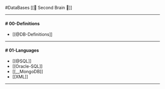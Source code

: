 #DataBases
[[🧠 Second Brain 🧠]]

---
#### # 00-Definitions
- [[@DB-Definitions]]
---
#### # 01-Languages
- [[@SQL]]
- [[Oracle-SQL]]
- [[__MongoDB]]
- [[XML]]
---
